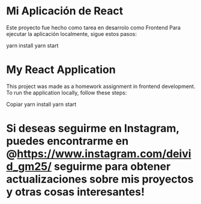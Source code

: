 # Mi Aplicación de React
Este proyecto fue hecho como tarea en desarrolo como Frontend Para ejecutar la aplicación localmente, sigue estos pasos:


yarn install
yarn start



# My React Application
This project was made as a homework assignment in frontend development. To run the application locally, follow these steps:

Copiar
yarn install
yarn start

# Si deseas seguirme en Instagram, puedes encontrarme en @https://www.instagram.com/deivid_gm25/ seguirme para obtener actualizaciones sobre mis proyectos y otras cosas interesantes!